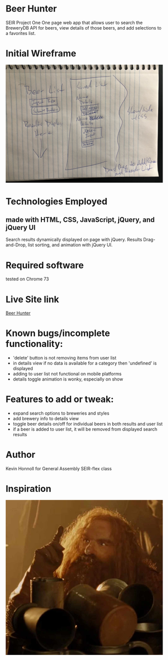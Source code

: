 # Beer Hunter
SEIR Project One
One page web app that allows user to search the BreweryDB API for beers, view details of those beers, and add selections to a favorites list.

# Initial Wireframe
![Beer List Wireframe](/images/IMG_9015.jpg)

# Technologies Employed
## made with HTML, CSS, JavaScript, jQuery, and jQuery UI
Search results dynamically displayed on page with jQuery. Results Drag-and-Drop, list sorting, and animation with jQuery UI.

# Required software
tested on Chrome 73

# Live Site link
[Beer Hunter](https://goodgriefkev.github.io/Beer-List/#)

# Known bugs/incomplete functionality:
* 'delete' button is not removing items from user list
* in details view if no data is available for a category then 'undefined' is displayed
* adding to user list not functional on mobile platforms
* details toggle animation is wonky, especially on show


# Features to add or tweak:
* expand search options to breweries and styles
* add brewery info to details view
* toggle beer details on/off for individual beers in both results and user list
* if a beer is added to user list, it will be removed from displayed search results

# Author
Kevin Honnoll for General Assembly SEIR-flex class

# Inspiration
![Gimli](/images/gimlibeer.jpg)

